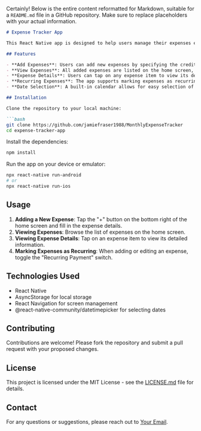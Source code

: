 Certainly! Below is the entire content reformatted for Markdown, suitable for a `README.md` file in a GitHub repository. Make sure to replace placeholders with your actual information.

```markdown
# Expense Tracker App

This React Native app is designed to help users manage their expenses efficiently. It allows users to add new expenses, view a list of expenses, see detailed information about each expense, and mark expenses as recurring.

## Features

- **Add Expenses**: Users can add new expenses by specifying the creditor or bill name, amount owed, and due date.
- **View Expenses**: All added expenses are listed on the home screen, providing a quick overview.
- **Expense Details**: Users can tap on any expense item to view its detailed information.
- **Recurring Expenses**: The app supports marking expenses as recurring, helping users track regular payments.
- **Date Selection**: A built-in calendar allows for easy selection of due dates for new expenses.

## Installation

Clone the repository to your local machine:

```bash
git clone https://github.com/jamiefraser1988/MonthlyExpenseTracker
cd expense-tracker-app
```

Install the dependencies:

```bash
npm install
```

Run the app on your device or emulator:

```bash
npx react-native run-android
# or
npx react-native run-ios
```

## Usage

1. **Adding a New Expense**: Tap the "+" button on the bottom right of the home screen and fill in the expense details.
2. **Viewing Expenses**: Browse the list of expenses on the home screen.
3. **Viewing Expense Details**: Tap on an expense item to view its detailed information.
4. **Marking Expenses as Recurring**: When adding or editing an expense, toggle the "Recurring Payment" switch.

## Technologies Used

- React Native
- AsyncStorage for local storage
- React Navigation for screen management
- @react-native-community/datetimepicker for selecting dates

## Contributing

Contributions are welcome! Please fork the repository and submit a pull request with your proposed changes.

## License

This project is licensed under the MIT License - see the [LICENSE.md](LICENSE.md) file for details.

## Contact

For any questions or suggestions, please reach out to [Your Email](mailto:jamie.fraser1988@gmail.com).
```

